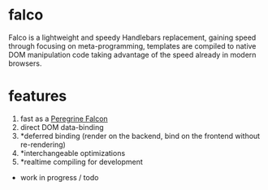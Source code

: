 falco
========

Falco is a lightweight and speedy Handlebars replacement, gaining speed through focusing on meta-programming, templates are compiled to native DOM manipulation code taking advantage of the speed already in modern browsers.

features
====
1. fast as a [Peregrine Falcon](http://en.wikipedia.org/wiki/Peregrine_falcon)
2. direct DOM data-binding
3. *deferred binding (render on the backend, bind on the frontend without re-rendering)
4. *interchangeable optimizations
5. *realtime compiling for development

* work in progress / todo
